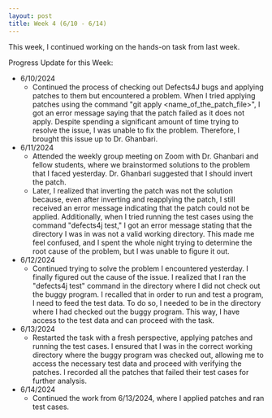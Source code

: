 ```yaml
---
layout: post
title: Week 4 (6/10 - 6/14)
---
```


This week, I continued working on the hands-on task from last week.  

Progress Update for this Week:

  - 6/10/2024
      - Continued the process of checking out Defects4J bugs and applying patches to them but encountered a problem.  When I tried applying patches using the command "git apply <name_of_the_patch_file>", I got an error message saying that the patch failed as it does not apply.  Despite spending a significant amount of time trying to resolve the issue, I was unable to fix the problem. Therefore, I brought this issue up to Dr. Ghanbari.
  - 6/11/2024
      - Attended the weekly group meeting on Zoom with Dr. Ghanbari and fellow students, where we brainstormed solutions to the problem that I faced yesterday.  Dr. Ghanbari suggested that I should invert the patch.  
      - Later, I realized that inverting the patch was not the solution because, even after inverting and reapplying the patch, I still received an error message indicating that the patch could not be applied. Additionally, when I tried running the test cases using the command "defects4j test," I got an error message stating that the directory I was in was not a valid working directory. This made me feel confused, and I spent the whole night trying to determine the root cause of the problem, but I was unable to figure it out.
  - 6/12/2024
      - Continued trying to solve the problem I encountered yesterday. I finally figured out the cause of the issue. I realized that I ran the "defects4j test" command in the directory where I did not check out the buggy program. I recalled that in order to run and test a program, I need to feed the test data. To do so, I needed to be in the directory where I had checked out the buggy program. This way, I have access to the test data and can proceed with the task.       
  - 6/13/2024
      - Restarted the task with a fresh perspective, applying patches and running the test cases. I ensured that I was in the correct working directory where the buggy program was checked out, allowing me to access the necessary test data and proceed with verifying the patches. I recorded all the patches that failed their test cases for further analysis.
  - 6/14/2024
      - Continued the work from 6/13/2024, where I applied patches and ran test cases.
  
